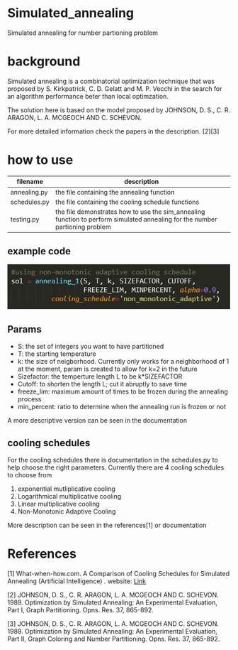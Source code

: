 # Simulated_annealing
 Simulated annealing for number partioning problem

# background
Simulated annealing is a combinatorial optimization technique that was proposed by S. Kirkpatrick, C. D. Gelatt and M. P. Vecchi in the search for an algorithm performance beter than local optimzation. 

The solution here is based on the model proposed by JOHNSON, D. S., C. R. ARAGON, L. A. MCGEOCH AND C.
SCHEVON.

For more detailed information check the papers in the description. [2][3]


# how to use

| filename | description|
|----------|------------|
| annealing.py | the file containing the annealing function |
| schedules.py | the file containing the cooling schedule functions |
| testing.py | the file demonstrates how to use the sim_annealing function to perform simulated annealing for the number partioning problem |

## example code
![example](images/example.PNG)

## Params
 - S: the set of integers you want to have partitioned
 - T: the starting temperature
 - k: the size of neigborhood. Currently only works for a neighborhood of 1 at the moment, param is created to allow for k=2 in the future
 - Sizefactor: the temperture length L to be k*SIZEFACTOR
 - Cutoff: to shorten the length L; cut it abruptly to save time
 - freeze_lim: maximum amount of times to be frozen during the annealing process
 - min_percent: ratio to determine when the annealing run is frozen or not

A more descriptive version can be seen in the documentation

## cooling schedules

For the cooling schedules there is documentation in the schedules.py to help choose the right parameters.
Currently there are 4 cooling schedules to choose from

1. exponential mutliplicative cooling
2. Logarithmical multiplicative cooling 
3. Linear multiplicative cooling
4. Non-Monotonic Adaptive Cooling

More description can be seen in the references[1] or documentation


# References
 
[1] What-when-how.com. A Comparison of Cooling Schedules for Simulated Annealing (Artificial Intelligence) .  website: [Link](http://what-when-how.com/artificial-intelligence/a-comparison-of-cooling-schedules-for-simulated-annealing-artificial-intelligence/#:~:text=Cooling%20Schedule%3A%20Temperature%20control%20method,transitions%20for%20each%20temperature%20value)

[2] JOHNSON, D. S., C. R. ARAGON, L. A. MCGEOCH AND C.
SCHEVON. 1989. Optimization by Simulated Annealing:
An Experimental Evaluation, Part I, Graph Partitioning.
Opns. Res. 37, 865-892.

[3] JOHNSON, D. S., C. R. ARAGON, L. A. MCGEOCH AND C.
SCHEVON. 1989. Optimization by Simulated Annealing:
An Experimental Evaluation, Part II, Graph Coloring and Number Partitioning.
Opns. Res. 37, 865-892.

